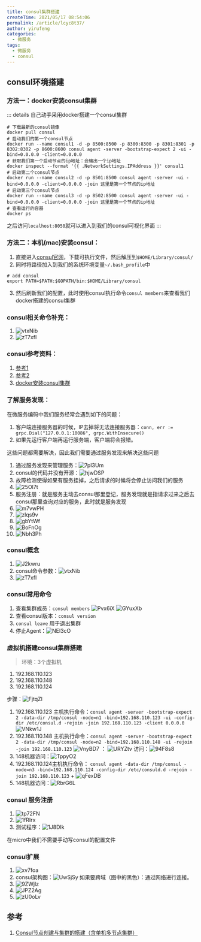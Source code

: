 ```yaml
---
title: consul集群搭建
createTime: 2021/05/17 08:54:06
permalink: /article/lcyc8t37/
author: yirufeng
categories:
  - 微服务
tags:
  - 微服务
  - consul
---
```



## consul环境搭建

### 方法一：docker安装consul集群

::: details 自己动手采用docker搭建一个consul集群
```shell
# 下载最新的consul镜像
docker pull consul
# 启动我们的第一个consul节点
docker run --name consul1 -d -p 8500:8500 -p 8300:8300 -p 8301:8301 -p 8302:8302 -p 8600:8600 consul agent -server -bootstrap-expect 2 -ui -bind=0.0.0.0 -client=0.0.0.0
# 获取我们第一个启动节点的ip地址：会输出一个ip地址
docker inspect --format '{{ .NetworkSettings.IPAddress }}' consul1
# 启动第二个consul节点
docker run --name consul2 -d -p 8501:8500 consul agent -server -ui -bind=0.0.0.0 -client=0.0.0.0 -join 这里是第一个节点的ip地址
# 启动第三个consul节点
docker run --name consul3 -d -p 8502:8500 consul agent -server -ui -bind=0.0.0.0 -client=0.0.0.0 -join 这里是第一个节点的ip地址
# 查看运行的容器
docker ps
```
之后访问`localhost:8050`就可以进入到我们的consul可视化界面
:::

### 方法二：本机(mac)安装consul：
1. 直接进入[consul官网](https://www.consul.io/downloads)，下载可执行文件，然后解压到`$HOME/Library/consul/`
2. 同时将路径加入到我们的系统环境变量`~/.bash_profile`中
```shell
# add consul
export PATH=$PATH:$GOPATH/bin:$HOME/Library/consul
```
3. 然后刷新我们的配置，此时使用consul执行命令`consul members`来查看我们docker搭建的consul集群

### consul相关命令补充：
1. ![vtxNib](https://cdn.jsdelivr.net/gh/sivanWu0222/ImageHosting@master/uPic/vtxNib.png)
2. ![zT7xfI](https://cdn.jsdelivr.net/gh/sivanWu0222/ImageHosting@master/uPic/zT7xfI.png)

### consul参考资料：
1. [参考1](https://www.liangxiansen.cn/2017/04/06/consul)
2. [参考2](https://blog.csdn.net.yuanyuanispeak/article/details/54880743)
3. [docker安装consul集群](https://www.jianshu.com/p/0fe826b7017f)


<!-- more -->

### 了解服务发现：
在微服务编码中我们服务经常会遇到如下的问题：
1. 客户端连接服务器的时候，IP去掉将无法连接服务器：`conn, err := grpc.Dial("127.0.0.1:10086", grpc.WithInsecure()`
2. 如果先运行客户端再运行服务端，客户端将会报错。

这些问题都需要解决，因此我们需要通过服务发现来解决这些问题

1. 通过服务发现来管理服务：![7pI3Um](https://cdn.jsdelivr.net/gh/sivanWu0222/ImageHosting@master/uPic/7pI3Um.png)
2. consul的代码并没有开源：![hjwDSP](https://cdn.jsdelivr.net/gh/sivanWu0222/ImageHosting@master/uPic/hjwDSP.png)
3. 故障检测使得如果有服务挂掉，之后请求的时候将会停止访问我们的服务
4. ![25Ol7t](https://cdn.jsdelivr.net/gh/sivanWu0222/ImageHosting@master/uPic/25Ol7t.png)
5. 服务注册：就是服务主动去consul那里登记，服务发现就是指请求过来之后去consul那里查询对应的服务，此时就是服务发现
6. ![m7vwPH](https://cdn.jsdelivr.net/gh/sivanWu0222/ImageHosting@master/uPic/m7vwPH.png) 
7. ![zlqs9v](https://cdn.jsdelivr.net/gh/sivanWu0222/ImageHosting@master/uPic/zlqs9v.png)
8. ![gbYtWf](https://cdn.jsdelivr.net/gh/sivanWu0222/ImageHosting@master/uPic/gbYtWf.png)
9. ![BoFnOg](https://cdn.jsdelivr.net/gh/sivanWu0222/ImageHosting@master/uPic/BoFnOg.png)
10. ![Nbh3Ph](https://cdn.jsdelivr.net/gh/sivanWu0222/ImageHosting@master/uPic/Nbh3Ph.png)

### consul概念
1. ![J2kwru](https://cdn.jsdelivr.net/gh/sivanWu0222/ImageHosting@master/uPic/J2kwru.png)
2. consul命令参数：![vtxNib](https://cdn.jsdelivr.net/gh/sivanWu0222/ImageHosting@master/uPic/vtxNib.png)
3. ![zT7xfI](https://cdn.jsdelivr.net/gh/sivanWu0222/ImageHosting@master/uPic/zT7xfI.png)

### consul常用命令
1. 查看集群成员：`consul members` ![Pvx6iX](https://cdn.jsdelivr.net/gh/sivanWu0222/ImageHosting@master/uPic/Pvx6iX.png)  ![GYuxXb](https://cdn.jsdelivr.net/gh/sivanWu0222/ImageHosting@master/uPic/GYuxXb.png)
2. 查看consul版本：`consul version`
3. `consul leave` 用于退出集群
4. 停止Agent：![NEl3cO](https://cdn.jsdelivr.net/gh/sivanWu0222/ImageHosting@master/uPic/NEl3cO.png)


### 虚拟机搭建consul集群搭建
> 环境：3个虚拟机

1. 192.168.110.123
2. 192.168.110.148
3. 192.168.110.124


步骤：![FjtqZl](https://cdn.jsdelivr.net/gh/sivanWu0222/ImageHosting@master/uPic/FjtqZl.png)
1. 192.168.110.123 主机执行命令：`consul agent -server -bootstrap-expect 2 -data-dir /tmp/consul -node=n1 -bind=192.168.110.123 -ui -config-dir /etc/consul.d -rejoin -join 192.168.110.123 -client 0.0.0.0` ![VNkw1J](https://cdn.jsdelivr.net/gh/sivanWu0222/ImageHosting@master/uPic/VNkw1J.png)
2. 192.168.110.148 主机执行命令：`consul agent -server -bootstrap-expect 2 -data-dir /tmp/consul -node=n2 -bind=192.168.110.148 -ui -rejoin -join 192.168.110.123`  ![VnyBD7](https://cdn.jsdelivr.net/gh/sivanWu0222/ImageHosting@master/uPic/VnyBD7.png) ： ![URYZtv](https://cdn.jsdelivr.net/gh/sivanWu0222/ImageHosting@master/uPic/URYZtv.png)   访问：![94F8s8](https://cdn.jsdelivr.net/gh/sivanWu0222/ImageHosting@master/uPic/94F8s8.png)
3. 148机器访问：![TppyO2](https://cdn.jsdelivr.net/gh/sivanWu0222/ImageHosting@master/uPic/TppyO2.png)
4. 192.168.110.124主机执行命令： `consul agent -data-dir /tmp/consul -node=n3 -bind=192.168.110.124 -config-dir /etc/consuld.d -rejoin -join 192.168.110.123` + ![qFexDB](https://cdn.jsdelivr.net/gh/sivanWu0222/ImageHosting@master/uPic/qFexDB.png)
5. 148机器访问：![RbrG6L](https://cdn.jsdelivr.net/gh/sivanWu0222/ImageHosting@master/uPic/RbrG6L.png)


### consul 服务注册
1. ![tp72FN](https://cdn.jsdelivr.net/gh/sivanWu0222/ImageHosting@master/uPic/tp72FN.png)
2. ![1fRIrx](https://cdn.jsdelivr.net/gh/sivanWu0222/ImageHosting@master/uPic/1fRIrx.png)
3. 测试程序：![1J8DIk](https://cdn.jsdelivr.net/gh/sivanWu0222/ImageHosting@master/uPic/1J8DIk.png)


在micro中我们不需要手动写consul的配置文件

### consul扩展
1. ![xv7foa](https://cdn.jsdelivr.net/gh/sivanWu0222/ImageHosting@master/uPic/xv7foa.png)
2. consul架构图：![UwSjSy](https://cdn.jsdelivr.net/gh/sivanWu0222/ImageHosting@master/uPic/UwSjSy.png) 如果要跨域（图中的黑色）：通过网络进行连接。
3. ![9ZWjlz](https://cdn.jsdelivr.net/gh/sivanWu0222/ImageHosting@master/uPic/9ZWjlz.png)
4. ![JPZ2Ag](https://cdn.jsdelivr.net/gh/sivanWu0222/ImageHosting@master/uPic/JPZ2Ag.png)
5. ![zU0oLv](https://cdn.jsdelivr.net/gh/sivanWu0222/ImageHosting@master/uPic/zU0oLv.png)


## 参考
1. [Consul节点创建与集群的搭建（含单机多节点集群）](https://www.jianshu.com/p/c6644fa98b8a)